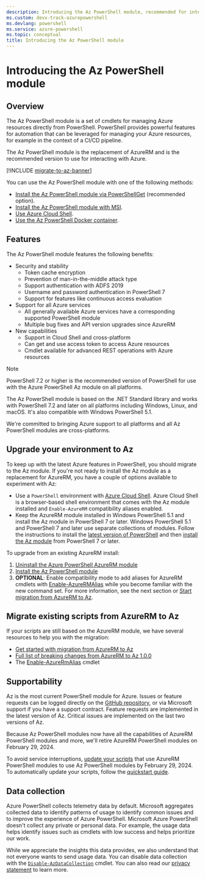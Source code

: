 ```yaml
---
description: Introducing the Az PowerShell module, recommended for interacting with Azure, and the replacement for the AzureRM PowerShell module.
ms.custom: devx-track-azurepowershell
ms.devlang: powershell
ms.service: azure-powershell
ms.topic: conceptual
title: Introducing the Az PowerShell module
---
```


# Introducing the Az PowerShell module

## Overview

The Az PowerShell module is a set of cmdlets for managing Azure resources directly from PowerShell.
PowerShell provides powerful features for automation that can be leveraged for managing your Azure
resources, for example in the context of a CI/CD pipeline.

The Az PowerShell module is the replacement of AzureRM and is the recommended version to use for
interacting with Azure.

[!INCLUDE [migrate-to-az-banner](../../includes/migrate-to-az-banner.md)]

You can use the Az PowerShell module with one of the following methods:

- [Install the Az PowerShell module via PowerShellGet](install-azure-powershell.md) (recommended option).
- [Install the Az PowerShell module with MSI](install-azure-powershell.md).
- [Use Azure Cloud Shell](/azure/cloud-shell/overview).
- [Use the Az PowerShell Docker container](azureps-in-docker.md).

## Features

The Az PowerShell module features the following benefits:

- Security and stability
  - Token cache encryption
  - Prevention of man-in-the-middle attack type
  - Support authentication with ADFS 2019
  - Username and password authentication in PowerShell 7
  - Support for features like continuous access evaluation
- Support for all Azure services
  - All generally available Azure services have a corresponding supported PowerShell module
  - Multiple bug fixes and API version upgrades since AzureRM
- New capabilities
  - Support in Cloud Shell and cross-platform
  - Can get and use access token to access Azure resources
  - Cmdlet available for advanced REST operations with Azure resources

> [!NOTE]
> PowerShell 7.2 or higher is the recommended version of PowerShell for use with the Azure
> PowerShell Az module on all platforms.

The Az PowerShell module is based on the .NET Standard library and works with PowerShell 7.2 and
later on all platforms including Windows, Linux, and macOS. It's also compatible with Windows
PowerShell 5.1.

We're committed to bringing Azure support to all platforms and all Az PowerShell modules are
cross-platforms.

## Upgrade your environment to Az

To keep up with the latest Azure features in PowerShell, you should migrate to the Az module. If
you're not ready to install the Az module as a replacement for AzureRM, you have a couple of options
available to experiment with Az:

- Use a `PowerShell` environment with [Azure Cloud Shell](/azure/cloud-shell/overview). Azure Cloud
  Shell is a browser-based shell environment that comes with the Az module installed and
  `Enable-AzureRM` compatibility aliases enabled.
- Keep the AzureRM module installed in Windows PowerShell 5.1 and install the Az module in
  PowerShell 7 or later. Windows PowerShell 5.1 and PowerShell 7 and later use separate
  collections of modules. Follow the instructions to install the
  [latest version of PowerShell](/powershell/scripting/install/installing-powershell) and then
  [install the Az module](install-azure-powershell.md) from PowerShell 7 or later.

To upgrade from an existing AzureRM install:

1. [Uninstall the Azure PowerShell AzureRM module](/powershell/azure/uninstall-az-ps#uninstall-the-azurerm-module)
1. [Install the Az PowerShell module](install-azure-powershell.md)
1. **OPTIONAL**: Enable compatibility mode to add aliases for AzureRM cmdlets with
   [Enable-AzureRMAlias](/powershell/module/az.accounts/enable-azurermalias) while you become
   familiar with the new command set. For more information, see the next section or
   [Start migration from AzureRM to Az](migrate-from-azurerm-to-az.md).

## Migrate existing scripts from AzureRM to Az

If your scripts are still based on the AzureRM module, we have several resources to help you with
the migration:

- [Get started with migration from AzureRM to Az](migrate-from-azurerm-to-az.md)
- [Full list of breaking changes from AzureRM to Az 1.0.0](migrate-az-1.0.0.md)
- The [Enable-AzureRmAlias](/powershell/module/az.accounts/enable-azurermalias) cmdlet

## Supportability

Az is the most current PowerShell module for Azure. Issues or feature requests can be logged
directly on the [GitHub repository](https://github.com/Azure/azure-powershell), or via Microsoft
support if you have a support contract. Feature requests are implemented in the latest version of
Az. Critical issues are implemented on the last two versions of Az.

Because Az PowerShell modules now have all the capabilities of AzureRM PowerShell modules and more,
we'll retire AzureRM PowerShell modules on February 29, 2024.

To avoid service interruptions, [update your scripts](https://aka.ms/azpsmigrate) that use AzureRM
PowerShell modules to use Az PowerShell modules by February 29, 2024. To automatically update your
scripts, follow the
[quickstart guide](/powershell/azure/quickstart-migrate-azurerm-to-az-automatically).

## Data collection

Azure PowerShell collects telemetry data by default. Microsoft aggregates collected data to identify
patterns of usage to identify common issues and to improve the experience of Azure PowerShell.
Microsoft Azure PowerShell doesn't collect any private or personal data. For example, the usage
data helps identify issues such as cmdlets with low success and helps prioritize our work.

While we appreciate the insights this data provides, we also understand that not everyone wants to
send usage data. You can disable data collection with the
[`Disable-AzDataCollection`](/powershell/module/az.accounts/disable-azdatacollection) cmdlet. You
can also read our [privacy statement](https://privacy.microsoft.com/privacystatement) to learn more.
